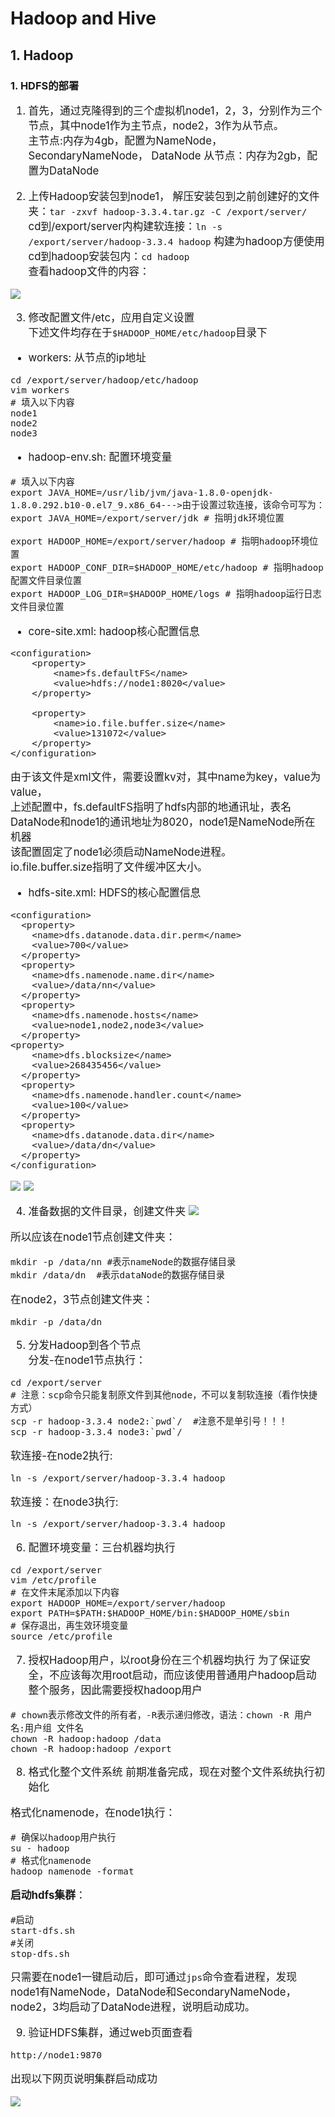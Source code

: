 # Hadoop and Hive
## 1. Hadoop
### 1. HDFS的部署<big>
1. 首先，通过克隆得到的三个虚拟机node1，2，3，分别作为三个节点，其中node1作为主节点，node2，3作为从节点。\
主节点:内存为4gb，配置为NameNode，SecondaryNameNode， DataNode
从节点：内存为2gb，配置为DataNode

2. 上传Hadoop安装包到node1，
解压安装包到之前创建好的文件夹：`tar -zxvf hadoop-3.3.4.tar.gz -C /export/server/`\
cd到/export/server内构建软连接：`ln -s /export/server/hadoop-3.3.4 hadoop` 构建为hadoop方便使用\
cd到hadoop安装包内：`cd hadoop`\
查看hadoop文件的内容：

![](.Hadoop&Hive_images/f7c8fd94e6ab83bf50289f004a98527.png)

3. 修改配置文件/etc，应用自定义设置\
下述文件均存在于`$HADOOP_HOME/etc/hadoop`目录下
- workers: 从节点的ip地址
```
cd /export/server/hadoop/etc/hadoop
vim workers
# 填入以下内容
node1
node2
node3
```
- hadoop-env.sh: 配置环境变量
```
# 填入以下内容
export JAVA_HOME=/usr/lib/jvm/java-1.8.0-openjdk-1.8.0.292.b10-0.el7_9.x86_64--->由于设置过软连接，该命令可写为：
export JAVA_HOME=/export/server/jdk # 指明jdk环境位置

export HADOOP_HOME=/export/server/hadoop # 指明hadoop环境位置
export HADOOP_CONF_DIR=$HADOOP_HOME/etc/hadoop # 指明hadoop配置文件目录位置
export HADOOP_LOG_DIR=$HADOOP_HOME/logs # 指明hadoop运行日志文件目录位置
```
- core-site.xml: hadoop核心配置信息
```
<configuration>
    <property>
        <name>fs.defaultFS</name>
        <value>hdfs://node1:8020</value>
    </property>
    
    <property>
        <name>io.file.buffer.size</name>
        <value>131072</value>
    </property>
</configuration>
```
由于该文件是xml文件，需要设置kv对，其中name为key，value为value，\
上述配置中，fs.defaultFS指明了hdfs内部的地通讯址，表名DataNode和node1的通讯地址为8020，node1是NameNode所在机器\
该配置固定了node1必须启动NameNode进程。\
io.file.buffer.size指明了文件缓冲区大小。
- hdfs-site.xml: HDFS的核心配置信息
```
<configuration>
  <property>
    <name>dfs.datanode.data.dir.perm</name>
    <value>700</value>
  </property>
  <property>
    <name>dfs.namenode.name.dir</name>
    <value>/data/nn</value>
  </property>
  <property>
    <name>dfs.namenode.hosts</name>
    <value>node1,node2,node3</value>
  </property>
<property>
    <name>dfs.blocksize</name>
    <value>268435456</value>
  </property>
  <property>
    <name>dfs.namenode.handler.count</name>
    <value>100</value>
  </property>
  <property>
    <name>dfs.datanode.data.dir</name>
    <value>/data/dn</value>
  </property>
</configuration>
```
![](.Hadoop&Hive_images/5966735e.png)
![](.Hadoop&Hive_images/87575d36.png)

4. 准备数据的文件目录，创建文件夹
![](.Hadoop&Hive_images/56e9be1d.png)

所以应该在node1节点创建文件夹：
```
mkdir -p /data/nn #表示nameNode的数据存储目录
mkdir /data/dn  #表示dataNode的数据存储目录
```
在node2，3节点创建文件夹：
```
mkdir -p /data/dn
```

5. 分发Hadoop到各个节点\
分发-在node1节点执行：
```
cd /export/server
# 注意：scp命令只能复制原文件到其他node，不可以复制软连接（看作快捷方式）
scp -r hadoop-3.3.4 node2:`pwd`/  #注意不是单引号！！！
scp -r hadoop-3.3.4 node3:`pwd`/

```
软连接-在node2执行:
```
ln -s /export/server/hadoop-3.3.4 hadoop
```
软连接：在node3执行:
```
ln -s /export/server/hadoop-3.3.4 hadoop
```

6. 配置环境变量：三台机器均执行
```
cd /export/server
vim /etc/profile
# 在文件末尾添加以下内容
export HADOOP_HOME=/export/server/hadoop
export PATH=$PATH:$HADOOP_HOME/bin:$HADOOP_HOME/sbin
# 保存退出，再生效环境变量
source /etc/profile
```

7. 授权Hadoop用户，以root身份在三个机器均执行
为了保证安全，不应该每次用root启动，而应该使用普通用户hadoop启动整个服务，因此需要授权hadoop用户
```
# chown表示修改文件的所有者，-R表示递归修改，语法：chown -R 用户名:用户组 文件名
chown -R hadoop:hadoop /data
chown -R hadoop:hadoop /export
```

8. 格式化整个文件系统
前期准备完成，现在对整个文件系统执行初始化

格式化namenode，在node1执行：
```
# 确保以hadoop用户执行
su - hadoop
# 格式化namenode
hadoop namenode -format
```

**启动hdfs集群**：
```
#启动
start-dfs.sh
#关闭
stop-dfs.sh
```
只需要在node1一键启动后，即可通过`jps`命令查看进程，发现node1有NameNode，DataNode和SecondaryNameNode，
node2，3均启动了DataNode进程，说明启动成功。

9. 验证HDFS集群，通过web页面查看
```
http://node1:9870
```
出现以下网页说明集群启动成功

![](.Hadoop&Hive_images/ada9a952.png)